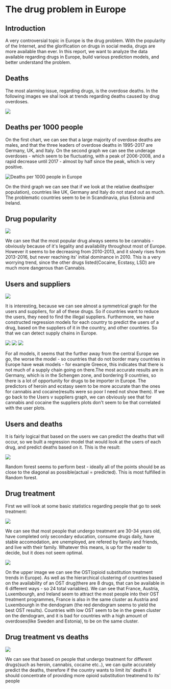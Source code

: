 # The drug problem in Europe

## Introduction

A very controversial topic in Europe is the drug problem. With the popularity of the Internet, and the glorification on drugs in social media, drugs are more available than ever. In this report, we want to analyze the data available regarding drugs in Europe, build various prediction models, and better understand the problem.

## Deaths

The most alarming issue, regarding drugs, is the overdose deaths. In the following images we shal look at trends regarding deaths caused by drug overdoses. 

![](overdoses.png) 

## Deaths per 1000 people

On the first chart, we can see that a large majority of overdose deaths are males, and that the three leaders of overdose deaths in 1995-2017 are Germany, UK, and Italy.  On the second graph we can see the underage overdoses - which seem to be fluctuating, with a peak of 2006-2008, and a rapid decrease until 2017 - almost by half since the peak, which is very positive.  

![Deaths per 1000 people in Europe](deathsPer1kPop.png)

On the third graph we can see that if we look at the relative deaths(per population), countries like UK, Germany and Italy do not stand out as much. The problematic countries seem to be in Scandinavia, plus Estonia and Ireland.

## Drug popularity

![](pervalence.png)

We can see that the most popular drug always seems to be cannabis - obviously because of it's legality and availability throughout most of  Europe. However it seems to be decreasing from 2010-2013, and it slowly rises from 2013-2016, but never reaching its' initial dominance in 2010. This is a very worrying trend, since the other drugs listed(Cocaine, Ecstasy, LSD) are much more dangerous than Cannabis.

## Users and suppliers

![](UsersSuppliers.png)

It is interesting, because we can see almost a symmetrical graph for the users and suppliers, for all of these drugs. So if countries want to reduce the users, they need to find the illegal suppliers. Furthermore, we have constructed regression models for each country to predict the users of a drug, based on the suppliers of it in the country, and other countries. So that we can detect supply chains in Europe.

![](RFHEROIN.png)
![](ECSTASYLINREG.png)
![](RFCANNABIS.png)

For all models, it seems that the further away from the central Europe we go, the worse the model - so countries that do not border many countries in Europe have weak models - for example Greece, this indicates that there is not much of a supply chain going on there.The most accurate results are in Germany, which is in the Schengen zone, and bordering 9 countries, so there is a lot of opportunity for drugs to be importer in Europe. The predictors of heroin and ecstasy seem to be more accurate than the ones for cannabis and cocaine(results were so poor I need not show them). If we go back to the Users v suppliers graph, we can obviously see that for cannabis and cocaine the suppliers plots don't seem to be that correlated with the user plots.

## Users and deaths

It is fairly logical that based on the users we can predict the deaths that will occur, so we built a regression model that would look at the users of each drug, and predict deaths based on it. This is the result: 

![](PredvsActUsersDeaths.png)

Random forest seems to perform best - ideally all of the points should be as close to the diagonal as possible(actual = predicted). This is most fulfilled in Random forest.

## Drug treatment

First we will look at some basic statistics regarding people that go to seek treatment:

![](OSTstatistics.png)

We can see that most people that undergo treatment are 30-34 years old, have completed only secondary education, consume drugs daily, have stable accomodation, are unemployed, are refered by family and friends, and live with their family. Whatever this means, is up for the reader to decide, but it does not seem optimal.

![](OSTandAvail.png)

On the upper image we can see the OST(opioid substitution treatment trends in Europe). As well as the hierarchical clustering of countries based on the availability of an OST drug(there are 8 drugs, that can be available in 6 different ways - so 24 total variables). We can see that France, Austria, Luxembourgh, and Ireland seem to attract the most people into their OST treatment programmes, France is also in the same cluster as Austria and Luxembourgh in the dendogram (the red dendogram seems to yield the best OST results). Countries with low OST seem to be in the green cluster on the dendogram,  and it is bad for countries with a high amount of overdoses(like Sweden and Estonia), to be on the same cluster.

## Drug treatment vs deaths

![](TreatmentVDeaths.png) 

We can see that based on people that undergo treatment for different drugs(such as heroin, cannabis, cocaine etc..), we can quite accurately predict the deaths, therefore if the country wants to limit its' deaths it should concentrate of providing more opioid substitution treatmend to its' people







